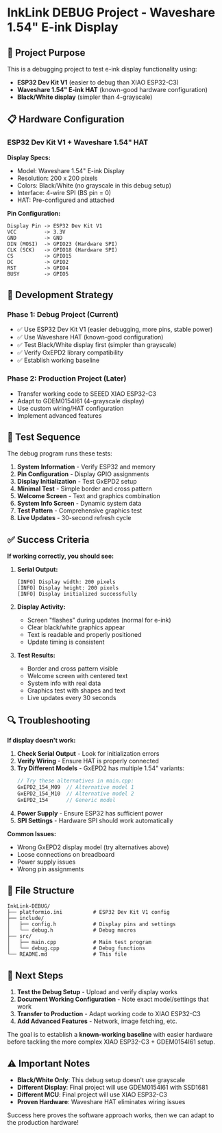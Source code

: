 # InkLink DEBUG Project - Waveshare 1.54" E-ink Display

## 🎯 Project Purpose

This is a debugging project to test e-ink display functionality using:
- **ESP32 Dev Kit V1** (easier to debug than XIAO ESP32-C3)
- **Waveshare 1.54" E-ink HAT** (known-good hardware configuration)
- **Black/White display** (simpler than 4-grayscale)

## 📋 Hardware Configuration

### ESP32 Dev Kit V1 + Waveshare 1.54" HAT

**Display Specs:**
- Model: Waveshare 1.54" E-ink Display
- Resolution: 200 x 200 pixels
- Colors: Black/White (no grayscale in this debug setup)
- Interface: 4-wire SPI (BS pin = 0)
- HAT: Pre-configured and attached

**Pin Configuration:**
```
Display Pin -> ESP32 Dev Kit V1
VCC         -> 3.3V
GND         -> GND
DIN (MOSI)  -> GPIO23 (Hardware SPI)
CLK (SCK)   -> GPIO18 (Hardware SPI)
CS          -> GPIO15
DC          -> GPIO2
RST         -> GPIO4
BUSY        -> GPIO5
```

## 🔧 Development Strategy

### Phase 1: Debug Project (Current)
- ✅ Use ESP32 Dev Kit V1 (easier debugging, more pins, stable power)
- ✅ Use Waveshare HAT (known-good configuration)
- ✅ Test Black/White display first (simpler than grayscale)
- ✅ Verify GxEPD2 library compatibility
- ✅ Establish working baseline

### Phase 2: Production Project (Later)
- Transfer working code to SEEED XIAO ESP32-C3
- Adapt to GDEM0154I61 (4-grayscale display)
- Use custom wiring/HAT configuration
- Implement advanced features

## 🎯 Test Sequence

The debug program runs these tests:

1. **System Information** - Verify ESP32 and memory
2. **Pin Configuration** - Display GPIO assignments
3. **Display Initialization** - Test GxEPD2 setup
4. **Minimal Test** - Simple border and cross pattern
5. **Welcome Screen** - Text and graphics combination
6. **System Info Screen** - Dynamic system data
7. **Test Pattern** - Comprehensive graphics test
8. **Live Updates** - 30-second refresh cycle

## ✅ Success Criteria

**If working correctly, you should see:**

1. **Serial Output:**
   ```
   [INFO] Display width: 200 pixels  
   [INFO] Display height: 200 pixels
   [INFO] Display initialized successfully
   ```

2. **Display Activity:**
   - Screen "flashes" during updates (normal for e-ink)
   - Clear black/white graphics appear
   - Text is readable and properly positioned
   - Update timing is consistent

3. **Test Results:**
   - Border and cross pattern visible
   - Welcome screen with centered text
   - System info with real data
   - Graphics test with shapes and text
   - Live updates every 30 seconds

## 🔍 Troubleshooting

**If display doesn't work:**

1. **Check Serial Output** - Look for initialization errors
2. **Verify Wiring** - Ensure HAT is properly connected
3. **Try Different Models** - GxEPD2 has multiple 1.54" variants:
   ```cpp
   // Try these alternatives in main.cpp:
   GxEPD2_154_M09  // Alternative model 1
   GxEPD2_154_M10  // Alternative model 2  
   GxEPD2_154      // Generic model
   ```
4. **Power Supply** - Ensure ESP32 has sufficient power
5. **SPI Settings** - Hardware SPI should work automatically

**Common Issues:**
- Wrong GxEPD2 display model (try alternatives above)
- Loose connections on breadboard
- Power supply issues
- Wrong pin assignments

## 📁 File Structure

```
InkLink-DEBUG/
├── platformio.ini          # ESP32 Dev Kit V1 config
├── include/
│   ├── config.h            # Display pins and settings
│   └── debug.h             # Debug macros
├── src/
│   ├── main.cpp            # Main test program
│   └── debug.cpp           # Debug functions
└── README.md               # This file
```

## 🚀 Next Steps

1. **Test the Debug Setup** - Upload and verify display works
2. **Document Working Configuration** - Note exact model/settings that work
3. **Transfer to Production** - Adapt working code to XIAO ESP32-C3
4. **Add Advanced Features** - Network, image fetching, etc.

The goal is to establish a **known-working baseline** with easier hardware before tackling the more complex XIAO ESP32-C3 + GDEM0154I61 setup.

## ⚠️ Important Notes

- **Black/White Only**: This debug setup doesn't use grayscale
- **Different Display**: Final project will use GDEM0154I61 with SSD1681
- **Different MCU**: Final project will use XIAO ESP32-C3
- **Proven Hardware**: Waveshare HAT eliminates wiring issues

Success here proves the software approach works, then we can adapt to the production hardware!
